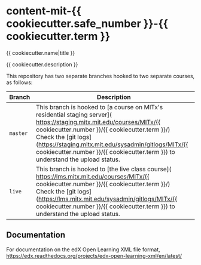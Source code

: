 content-mit-{{ cookiecutter.safe_number }}-{{ cookiecutter.term }}
=======================

{{ cookiecutter.name|title }}

{{ cookiecutter.description }}

This repository has two separate branches hooked to two separate courses, as follows:

Branch | Description
--- | ---
`master` | This branch is hooked to [a course on MITx's residential staging server]( https://staging.mitx.mit.edu/courses/MITx/{{ cookiecutter.number }}/{{ cookiecutter.term }}/) <br> Check the [git logs](https://staging.mitx.mit.edu/sysadmin/gitlogs/MITx/{{ cookiecutter.number }}/{{ cookiecutter.term }}) to understand the upload status. <br/>
`live` | This branch is hooked to [the live class course]( https://lms.mitx.mit.edu/courses/MITx/{{ cookiecutter.number }}/{{ cookiecutter.term }}/) <br> Check the [git logs](https://lms.mitx.mit.edu/sysadmin/gitlogs/MITx/{{ cookiecutter.number }}/{{ cookiecutter.term }}) to understand the upload status. <br/>

## Documentation

For documentation on the edX Open Learning XML file format, https://edx.readthedocs.org/projects/edx-open-learning-xml/en/latest/

